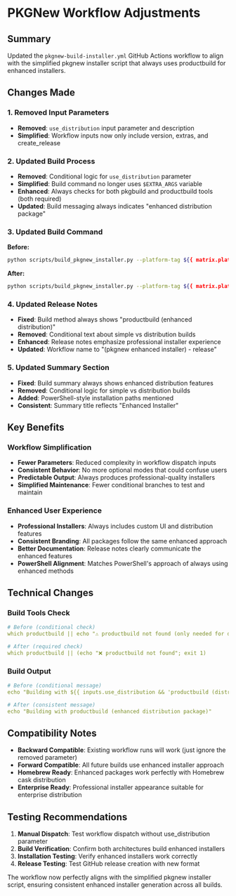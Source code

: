 # PKGNew Workflow Adjustments

## Summary
Updated the `pkgnew-build-installer.yml` GitHub Actions workflow to align with the simplified pkgnew installer script that always uses productbuild for enhanced installers.

## Changes Made

### 1. Removed Input Parameters
- **Removed**: `use_distribution` input parameter and description
- **Simplified**: Workflow inputs now only include version, extras, and create_release

### 2. Updated Build Process
- **Removed**: Conditional logic for `use_distribution` parameter
- **Simplified**: Build command no longer uses `$EXTRA_ARGS` variable
- **Enhanced**: Always checks for both pkgbuild and productbuild tools (both required)
- **Updated**: Build messaging always indicates "enhanced distribution package"

### 3. Updated Build Command
**Before:**
```bash
python scripts/build_pkgnew_installer.py --platform-tag ${{ matrix.platform_tag }} --extras "$EXTRAS" $EXTRA_ARGS
```

**After:**
```bash
python scripts/build_pkgnew_installer.py --platform-tag ${{ matrix.platform_tag }} --extras "$EXTRAS"
```

### 4. Updated Release Notes
- **Fixed**: Build method always shows "productbuild (enhanced distribution)"
- **Removed**: Conditional text about simple vs distribution builds
- **Enhanced**: Release notes emphasize professional installer experience
- **Updated**: Workflow name to "(pkgnew enhanced installer) - release"

### 5. Updated Summary Section
- **Fixed**: Build summary always shows enhanced distribution features
- **Removed**: Conditional logic for simple vs distribution builds
- **Added**: PowerShell-style installation paths mentioned
- **Consistent**: Summary title reflects "Enhanced Installer"

## Key Benefits

### Workflow Simplification
- **Fewer Parameters**: Reduced complexity in workflow dispatch inputs
- **Consistent Behavior**: No more optional modes that could confuse users
- **Predictable Output**: Always produces professional-quality installers
- **Simplified Maintenance**: Fewer conditional branches to test and maintain

### Enhanced User Experience
- **Professional Installers**: Always includes custom UI and distribution features
- **Consistent Branding**: All packages follow the same enhanced approach
- **Better Documentation**: Release notes clearly communicate the enhanced features
- **PowerShell Alignment**: Matches PowerShell's approach of always using enhanced methods

## Technical Changes

### Build Tools Check
```yaml
# Before (conditional check)
which productbuild || echo "⚠️ productbuild not found (only needed for distribution builds)"

# After (required check)
which productbuild || (echo "❌ productbuild not found"; exit 1)
```

### Build Output
```yaml
# Before (conditional message)
echo "Building with ${{ inputs.use_distribution && 'productbuild (distribution)' || 'pkgbuild (component)' }}"

# After (consistent message)
echo "Building with productbuild (enhanced distribution package)"
```

## Compatibility Notes
- **Backward Compatible**: Existing workflow runs will work (just ignore the removed parameter)
- **Forward Compatible**: All future builds use enhanced installer approach
- **Homebrew Ready**: Enhanced packages work perfectly with Homebrew cask distribution
- **Enterprise Ready**: Professional installer appearance suitable for enterprise distribution

## Testing Recommendations
1. **Manual Dispatch**: Test workflow dispatch without use_distribution parameter
2. **Build Verification**: Confirm both architectures build enhanced installers
3. **Installation Testing**: Verify enhanced installers work correctly
4. **Release Testing**: Test GitHub release creation with new format

The workflow now perfectly aligns with the simplified pkgnew installer script, ensuring consistent enhanced installer generation across all builds.